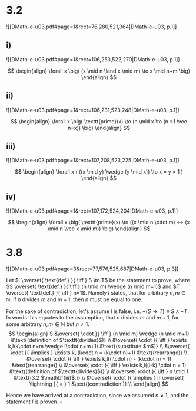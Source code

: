 
# 3.2
![[DMath-e-u03.pdf#page=1&rect=76,280,521,364|DMath-e-u03, p.1]]

## i)
![[DMath-e-u03.pdf#page=1&rect=106,253,522,270|DMath-e-u03, p.1]]

$$
\begin{align}
\forall x \big( (x \mid n \land x \mid m) \to x \mid n+m \big)
\end{align}
$$
## ii)
![[DMath-e-u03.pdf#page=1&rect=106,231,523,248|DMath-e-u03, p.1]]

$$
\begin{align}
\forall x \big( \texttt{prime}(x) \to (n \mid x \to (n =1 \vee n=x)) \big)
\end{align}
$$
## iii)
![[DMath-e-u03.pdf#page=1&rect=107,208,523,225|DMath-e-u03, p.1]]

$$
\begin{align}
\forall x ( ((x \mid y) \wedge (y \mid x)) \to x = y = 1 )
\end{align}
$$

## iv)
![[DMath-e-u03.pdf#page=1&rect=107,172,524,204|DMath-e-u03, p.1]]

$$
\begin{align}
\forall x \big( \texttt{prime}(x) \to ((x \mid n \cdot m) ↔ (x \mid n \vee x \mid m)) \big)
\end{align}
$$

# 3.8
![[DMath-e-u03.pdf#page=3&rect=77,576,525,687|DMath-e-u03, p.3]]

Let $I \overset{ \text{def.} }{ \iff } S \to T$ be the statement to prove, where $S \overset{ \text{def.} }{ \iff } (n \mid m) \wedge (n \mid m+1)$ and $T \overset{ \text{def.} }{ \iff } n=1$. Namely $I$ states, that for arbitrary $n, m \in \mathbb{N}$, if $n$ divides $m$ and $m+1$, then $n$ must be equal to one.

For the sake of contradiction, let's assume $I$ is false, i.e. $\neg (S \to T) \equiv S \wedge \neg T$. In words this equates to the assumption, that $n$ divides $m$ and $m+1$, for some arbitrary $n, m \in \mathbb{N}$ but $n\neq1$.
$$
\begin{align}
S &\overset{ \cdot }{ \iff } (n \mid m) \wedge (n \mid m+1) &\text{(definition of $\texttt{divides}$)} \\
&\overset{ \cdot }{ \iff } \exists k,l(k\cdot n=m \wedge l\cdot n=m+1) &\text{(substitute $m$)} \\
&\overset{ \cdot }{ \implies } \exists k,l(l\cdot n = (k\cdot n)+1) &\text{(rearrange)} \\
&\overset{ \cdot }{ \iff } \exists k,l((l\cdot n) -  (k\cdot n) = 1) &\text{(rearrange)} \\
&\overset{ \cdot }{ \iff } \exists k,l((l-k) \cdot n = 1) &\text{(definition of $\texttt{divides}$)} \\
&\overset{ \cdot }{ \iff } n \mid 1 &\text{(3.2 $\mathbf{iii}$.)} \\
&\overset{ \cdot }{ \implies } n \overset{ \lightning }{ = } 1 &\text{(contradiction!)} \\
\end{align}
$$

Hence we have arrived at a contradiction, since we assumed $n\neq1$, and the statement $I$ is proven.
$\square$
